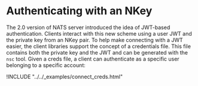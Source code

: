 # Authenticating with an NKey

The 2.0 version of NATS server introduced the idea of JWT-based authentication. Clients interact with this new scheme using a user JWT and the private key from an NKey pair. To help make connecting with a JWT easier, the client libraries support the concept of a credentials file. This file contains both the private key and the JWT and can be generated with the `nsc` tool. Given a creds file, a client can authenticate as a specific user belonging to a specific account:

!INCLUDE "../../_examples/connect_creds.html"